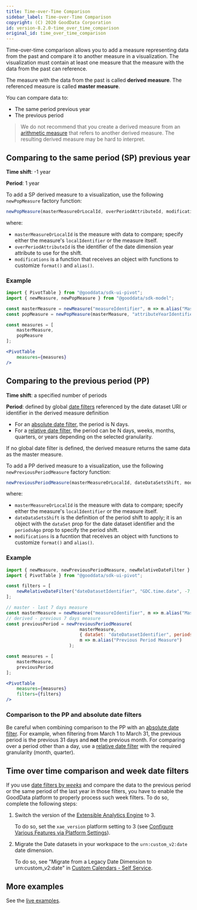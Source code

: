 ```yaml
---
title: Time-over-Time Comparison
sidebar_label: Time-over-Time Comparison
copyright: (C) 2020 GoodData Corporation
id: version-8.2.0-time_over_time_comparison
original_id: time_over_time_comparison
---
```


Time-over-time comparison allows you to add a measure representing data from the past and compare it to another measure in a visualization. The visualization must contain at least one measure that the measure with the data from the past can reference.

The measure with the data from the past is called **derived measure**. The referenced measure is called **master measure**.

You can compare data to:
* The same period previous year
* The previous period

> We do not recommend that you create a derived measure from an [arithmetic measure](20_misc__arithmetic_measure.md) that refers to another derived measure. The resulting derived measure may be hard to interpret.

## Comparing to the same period (SP) previous year

**Time shift**: -1 year

**Period**: 1 year

To add a SP derived measure to a visualization, use the following `newPopMeasure` factory function:

```javascript
newPopMeasure(masterMeasureOrLocalId, overPeriodAttributeId, modifications)
```

where:

-  `masterMeasureOrLocalId` is the measure with data to compare; specify either the measure's `localIdentifier` or the measure itself.
-  `overPeriodAttributeId` is the identifier of the date dimension year attribute to use for the shift.
-  `modifications` is a function that receives an object with functions to customize `format()` and `alias()`.


### Example

```jsx
import { PivotTable } from "@gooddata/sdk-ui-pivot";
import { newMeasure, newPopMeasure } from "@gooddata/sdk-model";

const masterMeasure = newMeasure("measureIdentifier", m => m.alias("Master Measure"));
const popMeasure = newPopMeasure(masterMeasure, "attributeYearIdentifier", m => m.alias("Same Period Previous Year"));

const measures = [
    masterMeasure,
    popMeasure
];

<PivotTable
    measures={measures}
/>
```

## Comparing to the previous period (PP)

**Time shift**: a specified number of periods

**Period**: defined by global [date filters](30_tips__filter_visual_components.md#date-filter) referenced by the date dataset URI or identifier in the derived measure definition

* For an [absolute date filter](30_tips__filter_visual_components.md#absolute-date-filter), the period is N days.
* For a [relative date filter](30_tips__filter_visual_components.md#relative-date-filter), the period can be N days, weeks, months, quarters, or years depending on the selected granularity.

If no global date filter is defined, the derived measure returns the same data as the master measure.

To add a PP derived measure to a visualization, use the following `newPreviousPeriodMeasure` factory function:

```javascript
newPreviousPeriodMeasure(masterMeasureOrLocalId, dateDataSetsShift, modifications);
```

where:

-  `masterMeasureOrLocalId` is the measure with data to compare; specify either the measure's `localIdentifier` or the measure itself.
-  `dateDataSetsShift` is the definition of the period shift to apply; it is an object with the `dataSet` prop for the date dataset identifier and the `periodsAgo` prop to specify the period shift.
-  `modifications` is a fucntion that receives an object with functions to customize `format()` and `alias()`.

### Example

```jsx
import { newMeasure, newPreviousPeriodMeasure, newRelativeDateFilter } from "@gooddata/sdk-model";
import { PivotTable } from "@gooddata/sdk-ui-pivot";

const filters = [
    newRelativeDateFilter("dateDatasetIdentifier", "GDC.time.date", -7, -1)
];

// master - last 7 days measure
const masterMeasure = newMeasure("measureIdentifier", m => m.alias("Master Measure"));
// derived - previous 7 days measure
const previousPeriod = newPreviousPeriodMeasure(
                            masterMeasure,
                            { dataSet: "dateDatasetIdentifier", periodsAgo: 1},
                            m => m.alias("Previous Period Measure")
                        );

const measures = [
    masterMeasure,
    previousPeriod
];

<PivotTable
    measures={measures}
    filters={filters}
/>
```
### Comparison to the PP and absolute date filters

Be careful when combining comparison to the PP with an [absolute date filter](30_tips__filter_visual_components.md#absolute-date-filter).
For example, when filtering from March 1 to March 31, the previous period is the previous 31 days and **not** the previous month.
For comparing over a period other than a day, use a [relative date filter](30_tips__filter_visual_components.md#relative-date-filter) with the required granularity (month, quarter).

## Time over time comparison and week date filters

If you use [date filters by _weeks_](30_tips__filter_visual_components.md#relative-date-filter) and compare the data to the previous period or the same period of the last year in those filters, you have to enable the GoodData platform to properly process such week filters. To do so, complete the following steps:

1. Switch the version of the [Extensible Analytics Engine](https://help.gooddata.com/pages/viewpage.action?pageId=34341374) to 3.

    To do so, set the `xae_version` platform setting to 3 (see [Configure Various Features via Platform Settings](https://help.gooddata.com/pages/viewpage.action?pageId=35361159)).

2. Migrate the Date datasets in your workspace to the `urn:custom_v2:date` date dimension.

    To do so, see "Migrate from a Legacy Date Dimension to urn:custom_v2:date" in [Custom Calendars - Self Service](https://help.gooddata.com/pages/viewpage.action?pageId=34341297).

## More examples

See the [live examples](https://gdui-examples.herokuapp.com/time-over-time-comparison).
